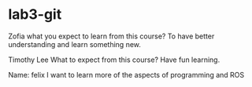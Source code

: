 # lab3-git
Zofia 
what you expect to learn from this course? To have better understanding and learn something new. 

Timothy Lee
What to expect from this course? Have fun learning.

Name: felix
I want to learn more of the aspects of programming and ROS

